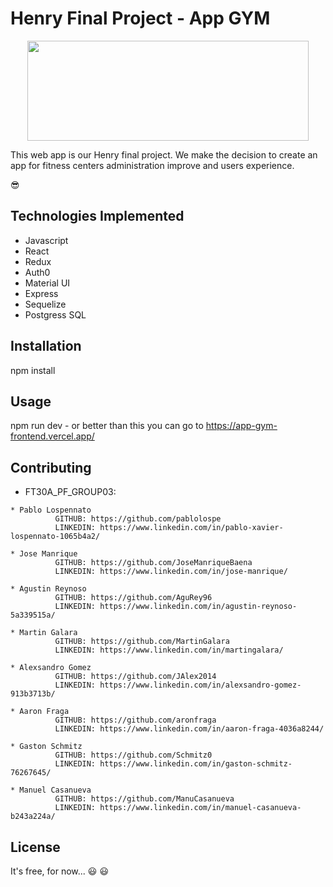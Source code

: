 # Henry Final Project - App GYM

<p align="center">
  <img width="450" height="160" src="https://upload.wikimedia.org/wikipedia/commons/b/b6/Logo_dracula_1958.svg">
</p>

This web app is our Henry final project. We make the decision to create an app for fitness centers administration improve and users experience.

:sunglasses: 

## Technologies Implemented 

* Javascript
* React
* Redux
* Auth0
* Material UI
* Express 
* Sequelize
* Postgress SQL

## Installation

npm install 

## Usage

npm run dev - or better than this you can go to https://app-gym-frontend.vercel.app/ 

## Contributing

* FT30A_PF_GROUP03:

```
* Pablo Lospennato
          GITHUB: https://github.com/pablolospe
          LINKEDIN: https://www.linkedin.com/in/pablo-xavier-lospennato-1065b4a2/

* Jose Manrique 
          GITHUB: https://github.com/JoseManriqueBaena
          LINKEDIN: https://www.linkedin.com/in/jose-manrique/

* Agustin Reynoso 
          GITHUB: https://github.com/AguRey96
          LINKEDIN: https://www.linkedin.com/in/agustin-reynoso-5a339515a/

* Martin Galara 
          GITHUB: https://github.com/MartinGalara
          LINKEDIN: https://www.linkedin.com/in/martingalara/

* Alexsandro Gomez
          GITHUB: https://github.com/JAlex2014
          LINKEDIN: https://www.linkedin.com/in/alexsandro-gomez-913b3713b/

* Aaron Fraga
          GITHUB: https://github.com/aronfraga
          LINKEDIN: https://www.linkedin.com/in/aaron-fraga-4036a8244/

* Gaston Schmitz
          GITHUB: https://github.com/Schmitz0
          LINKEDIN: https://www.linkedin.com/in/gaston-schmitz-76267645/

* Manuel Casanueva
          GITHUB: https://github.com/ManuCasanueva
          LINKEDIN: https://www.linkedin.com/in/manuel-casanueva-b243a224a/
```

## License

It's free, for now... :smiley: :smiley: